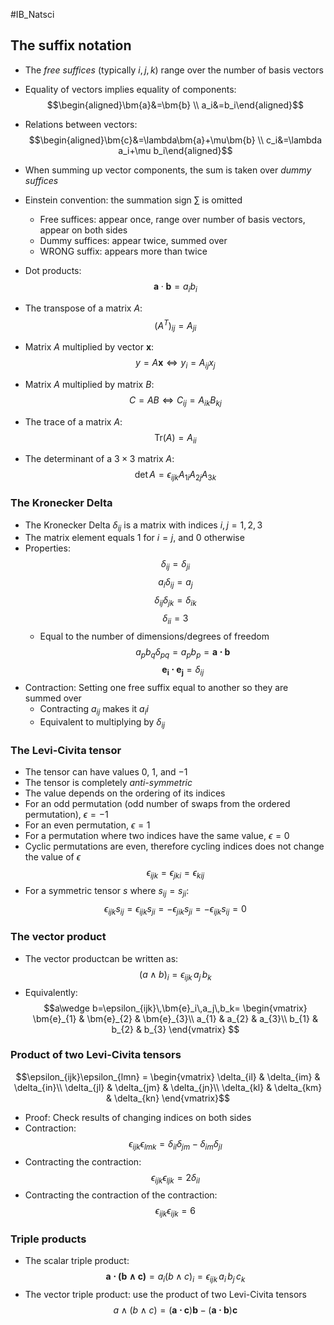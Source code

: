 #IB_Natsci 

## The suffix notation
- The _free suffices_ (typically $i,j,k$) range over the number of basis vectors
- Equality of vectors implies equality of components:
$$\begin{aligned}\bm{a}&=\bm{b} \\ a_i&=b_i\end{aligned}$$
- Relations between vectors:
$$\begin{aligned}\bm{c}&=\lambda\bm{a}+\mu\bm{b} \\ c_i&=\lambda a_i+\mu b_i\end{aligned}$$

- When summing up vector components, the sum is taken over _dummy suffices_
- Einstein convention: the summation sign $\sum$ is omitted
	- Free suffices: appear once, range over number of basis vectors, appear on both sides
	- Dummy suffices: appear twice, summed over
	- WRONG suffix: appears more than twice
- Dot products:
$$\bm{a}\cdot\bm{b}=a_ib_i$$
- The transpose of a matrix $A$:
$$(A^T)_{ij}=A_{ji}$$
- Matrix $A$ multiplied by vector $\bm{x}$:
$$y=A\bm{x} \iff y_i=A_{ij}x_j$$
- Matrix $A$ multiplied by matrix $B$:
$$C=AB \iff C_{ij}=A_{ik}B_{kj}$$
- The trace of a matrix $A$:
$$\text{Tr}(A)=A_{ii}$$
- The determinant of a $3\times 3$ matrix $A$:
$$\text{det} \,A=\epsilon_{ijk}A_{1i}A_{2j}A_{3k}$$
### The Kronecker Delta
- The Kronecker Delta $\delta_{ij}$ is a matrix with indices $i,j=1,2,3$
- The matrix element equals 1 for $i=j$, and 0 otherwise
- Properties:
$$\delta_{ij}=\delta_{ji}$$
$$a_i\delta_{ij}=a_j$$
$$\delta_{ij}\delta_{jk}=\delta_{ik}$$
$$\delta_{ii}=3$$
	- Equal to the number of dimensions/degrees of freedom
$$a_pb_q\delta_{pq}=a_pb_p=\bm{a\cdot b}$$
$$\bm{e_i\cdot e_j}=\delta_{ij}$$
- Contraction: Setting one free suffix equal to another so they are summed over
	- Contracting $a_{ij}$ makes it $a_ii$
	- Equivalent to multiplying by $\delta_{ij}$

### The Levi-Civita tensor
- The tensor can have values $0$, $1$, and $-1$
- The tensor is completely _anti-symmetric_
- The value depends on the ordering of its indices
- For an odd permutation (odd number of swaps from the ordered permutation), $\epsilon=-1$
- For an even permutation, $\epsilon=1$
- For a permutation where two indices have the same value, $\epsilon=0$
- Cyclic permutations are even, therefore cycling indices does not change the value of $\epsilon$
$$\epsilon_{ijk}=\epsilon_{jki}=\epsilon_{kij}$$
- For a symmetric tensor $s$ where $s_{ij}=s_{ji}$:
$$\epsilon_{ijk}s_{ij}=\epsilon_{ijk}s_{ji}=-\epsilon_{jik}s_{ji}=-\epsilon_{ijk}s_{ij}=0$$

### The vector product
- The vector productcan be written as:
$$(a\wedge b)_i=\epsilon_{ijk}\,a_j\,b_k$$
- Equivalently:
$$a\wedge b=\epsilon_{ijk}\,\bm{e}_i\,a_j\,b_k=
\begin{vmatrix}
     \bm{e}_{1} & \bm{e}_{2} & \bm{e}_{3}\\ 
     a_{1} & a_{2} & a_{3}\\
     b_{1} & b_{2} & b_{3} 
\end{vmatrix}
$$
### Product of two Levi-Civita tensors
$$\epsilon_{ijk}\epsilon_{lmn} = 
\begin{vmatrix}
     \delta_{il} & \delta_{im} & \delta_{in}\\ 
     \delta_{jl} & \delta_{jm} & \delta_{jn}\\
     \delta_{kl} & \delta_{km} & \delta_{kn} 
\end{vmatrix}$$
- Proof: Check results of changing indices on both sides
- Contraction:
$$\epsilon_{ijk}\epsilon_{lmk}=\delta_{il}\delta_{jm}-\delta_{im}\delta_{jl}$$
- Contracting the contraction:
$$\epsilon_{ijk}\epsilon_{ljk}=2\delta_{il}$$
- Contracting the contraction of the contraction:
$$\epsilon_{ijk}\epsilon_{ijk}=6$$

### Triple products
- The scalar triple product:
$$\bm{a\cdot(b\wedge c)}=a_i(b\wedge c)_i=\epsilon_{ijk}\,a_i\,b_j\,c_k$$
- The vector triple product: use the product of two Levi-Civita tensors
$$a\wedge(b\wedge c) = (\bm{a\cdot c})\bm{b}-(\bm{a\cdot b})\bm{c}$$
